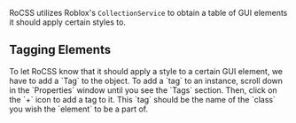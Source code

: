 RoCSS utilizes Roblox's `CollectionService` to obtain a table of GUI elements it should apply certain styles to.

<h2>Tagging Elements</h2>
To let RoCSS know that it should apply a style to a certain GUI element, we have to add a `Tag` to the object. To add a `tag` to an instance, scroll down in the 
`Properties` window until you see the `Tags` section. Then, click on the `+` icon to add a tag to it. This `tag` should be the name of the `class` you wish the `element`
to be a part of.

